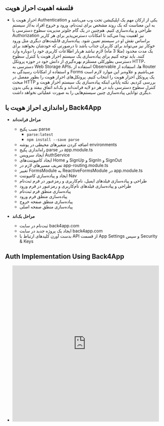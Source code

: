 ## فلسفه اهمیت احراز هویت

- احراز هویت یا Authentication یکی از ارکان مهم یک اپلیکیشن تحت وب می‌باشد و به این معناست که یک روند مشخص برای ثبت‌نام، ورود و خروج افراد به/از سیستم طراحی و پیاده‌سازی کنیم. هم‌چنین در یک گام جلوتر مدیریت سطوح دسترسی یا Authorization نیز اهمیت پیدا می‌کند تا امکانات دسترس‌پذیر برای هر کاربر براساس نقش او در سیستم تعیین شود. پیاده‌سازی قابلیت‌های دیگری مثل ورود خوکار نیز می‌تواند برای کاربران جذاب باشد تا درصورتی که خودشان بخواهند برای یک مدت محدود (مثلا 3 ماه) لازم نباشد هربار اطلاعات کاربری خود را دوباره وارد کنند. باید توجه کنیم برای پیاده‌سازی یک سیستم احراز هویت یا کنترل سطوح دسترسی بطورکلی مستلزم بهره‌گیری از دانش خود در حوزه پروتکل HTTP، دسترسی به Web Storage APIs، استفاده از Observable ها، استفاده از Router و استفاده از امکانات رسیدگی به Forms می‌باشیم و علاوه‌بر این موارد لازم است یک پروتکل احزار هویت را انتخاب کنیم. پروتکل‌های احراز هویت را بطور مفصل در مبحث HTTP بررسی کردیم. نکته پایانی اینکه پیاده‌سازی یک سیستم احراز هویت و کنترل سطوح دسترسی باید در هر دو لایه فرانت‌اند و بک‌اند اتفاق بیفتد و یکی بدون دیگری توانایی پیاده‌سازی چنین سیستم‌هایی را به صورت عملیاتی نخواهد داشت.

## راه‌اندازی احراز هویت با Back4App

- **مراحل فرانت‌اند**

  - نصب پکیج parse
    - `parse:latest`
    - `npm install --save parse`
  - اضافه کردن متغیرهای محیطی در پوشه environments
  - راه‌اندازی پکیج parse در app.module.ts
  - ایجاد سرویس AuthService
  - ایجاد کامپوننت‌های Home و SignUp و SignIn و SignOut
  - تعریف مسیرهای لازم در app-routing.module.ts
  - تغییر FormsModule به ReactiveFormsModule در app.module.ts
  - ایجاد و پیاده‌سازی کامپوننت Nav
  - طراحی و پیاده‌سازی فیلدهای ایمیل، نام‌کاربری و رمزعبور در فرم ثبت‌نام
  - طراحی و پیاده‌سازی فیلدهای نام‌کاربری و رمزعبور در فرم ورود
  - پیاده‌سازی منطق فرم ثبت‌نام
  - پیاده‌سازی منطق فرم ورود
  - پیاده‌سازی منطق صفحه خروج
  - پیاده‌سازی منطق صفحه اصلی

- **مراحل بک‌اند**

  - ثبت‌نام در سایت back4app.com
  - ایجاد یک پروژه جدید در سایت back4app.com
  - بدست آورن کلیدهای ارتباط با API از قسمت App Settings و سپس Security & Keys

## Auth Implementation Using Back4App

- <iframe height="512" style="width: 100%;" frameborder="no" loading="lazy" allowtransparency="true" allowfullscreen="true" src="https://stackblitz.com/edit/angular-ivy-simple-auth?ctl=1&embed=1"></iframe>
